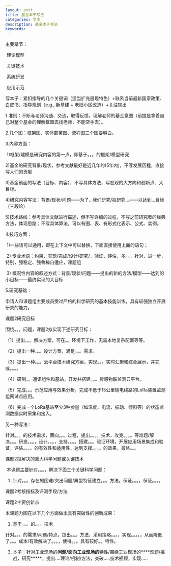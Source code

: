 ```yaml
---
layout: post
title: 基金本子写法 
categories: 学术
description: 基金本子写法 
keywords: 
---
```


主要章节：

​	理论模型

​	关键技术

​	系统研发

​	应用示范



写本子：紧扣指导的几个关键词（适当扩充展现特色）+联系当前最新国家政策、白皮书、指导规划（e.g., 新基建 + 老旧小区改造）+关注输出



1.准则：不断与老师沟通、交流，取得反馈，理解老师的基金意图（前提是拿着自己对整个基金的理解框图去找老师，不能空手去）。

2.几个图：框架图、实体部署图、流程图三个图要明白。

 3.内容方面：

​	1)框架/建模是研究内容的第一点，即基于。。。的框架/模型研究

​         2)基金的研究背景/现状，参考文献最好是近几年的(5年内)，不写发展历程，直接写人们的贡献

​         3)基金前面的写法（目标、内容），不写具体方法，写宏观的大方向和创新点、大目标。

​         4)研究内容写法：背景/现状/问题——为了...我们研究/拟研究...——以达到...目标（三段论）

​         5)技术路线：参考具体文献进行描述，但不写详细的过程，不写之前研究者的经典方法，体现思路；不写具体算法，可以有图、表、有形式化表示、公式、实例。

 4.技巧方面：

​         1)一些话可以通用，即在上下文中可以替换，下面直接使用上面的语句；

​         2) 专业术语：约束，实现/完成/设计/研究/，验证，评估，多。。，针对，进一步，特别，强稳定、强鲁棒自适应，课题组

​         3) 概况性内容的叙述方式：背景/现状/问题——提出的新的方法/模型——达到的小目标——最终实现的大目标

 5.研究基础：

申请人和课题组主要成员受过严格的科学研究的基本技能训练，具有较强独立开展研究的能力。



课题2研究目标

围绕。。。问题，课题2拟实现下述研究目标：

（1）提出。。。解决方案，可在。。环境下工作，无需本地复杂配置等等。

（2）提出一种。。。设计方案，满足。。。需求。

（3）提出一种。。。云平台技术研究方案，实现。。。实时汇聚和综合展示，并完成。。。。

（4）研制。。通讯组件和基站，开发并搭建。。。传感物联监测云平台。

（5）完成。。。示范应用与效果分析，完成不低于15公里输电线路的LoRa装置监测组网试点应用。

（6）完成一个LoRa基站至少3种参量（如温度、电流、振动、倾斜等）的状态监测数据实时采集和接入。

另一种写法：

​       针对。。。的技术需求，面向。。。过程，提出。。。。技术，攻克。。。。等难题/解决。。。研发。。。，设计。。。，支持。。。。搭建。。。验证环境，开展应用场景集成和验证，评估。。。。的有效性和适用性，达到支撑。。。。的效果，最终。。。



课题2拟解决的重大科学问题或关键技术

​       本课题主要针对。。。，解决下面三个关键科学问题：

1. 针对。。。存在的困难/突出问题/典型特征建立。。。方法，保证。。。，保证。。。。

课题2考核指标及评测手段/方法

课题2主要创新点

本课题力图在以下几个方面做出具有突破性的创新成果：

1. 基于。。。的。。。技术

针对。。。的需求/问题/特点，提出。。。方法，采用策略。。。，实现。。。。，从而降低了。。。成本/有效解决了。。。，使得。。。具有较好。。特性。

3. 本子：针对工业现场的****问题/面向工业现场的****特性/围绕工业现场的****难题/挑战，研究*****，提出....理论/机制/方法，突破.....技术瓶颈，实现.....